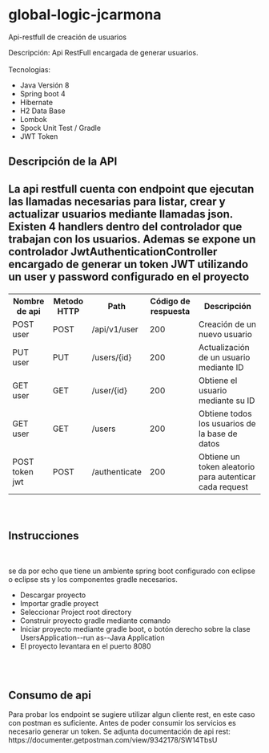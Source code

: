 # global-logic-jcarmona
Api-restfull de creación de usuarios

Descripción: Api RestFull encargada de generar usuarios.
<br><br>
Tecnologias: 
- Java Versión 8
- Spring boot 4
- Hibernate
- H2 Data Base
- Lombok
- Spock Unit Test / Gradle
- JWT Token

<h2>Descripción de la API<h2>
  <p>La api restfull cuenta con endpoint que ejecutan las llamadas necesarias para listar, crear y actualizar usuarios mediante llamadas json. Existen 4 handlers dentro del controlador que trabajan con los usuarios. Ademas se expone un controlador JwtAuthenticationController encargado de generar un token JWT utilizando un user y password configurado en el proyecto</p>
  
<table style="width:100%">
  <tr>
    <th>Nombre de api</th>
    <th>Metodo HTTP</th>
    <th>Path</th>
    <th>Código de respuesta</th>
    <th>Descripción</th>
  </tr>
  <tr>
    <td>POST user</td>
    <td>POST</td>
    <td>/api/v1/user</td>
    <td>200</td>
    <td>Creación de un nuevo usuario</td>
  </tr>
  <tr>
    <td>PUT user</td>
    <td>PUT</td>
    <td>/users/{id}</td>
    <td>200</td>
    <td>Actualización de un usuario mediante ID</td>
  </tr>
  <tr>
    <td>GET user</td>
    <td>GET</td>
    <td>/user/{id}</td>
    <td>200</td>
    <td>Obtiene el usuario mediante su ID</td>
  </tr>
  <tr>
    <td>GET user</td>
    <td>GET</td>
    <td>/users</td>
    <td>200</td>
    <td>Obtiene todos los usuarios de la base de datos</td>
  </tr>
   <tr>
    <td>POST token jwt</td>
    <td>POST</td>
    <td>/authenticate</td>
    <td>200</td>
    <td>Obtiene un token aleatorio para autenticar cada request</td>
  </tr>
</table>
<br>
<h2>Instrucciones</h2><br><p>se da por echo que tiene un ambiente spring boot configurado con eclipse o eclipse sts y los componentes gradle necesarios.</p>
<ul>
  <li>Descargar proyecto</li>
  <li>Importar gradle proyect</li>
  <li>Seleccionar Project root directory</li>
  <li>Construir proyecto gradle mediante comando</li>
  <li>Iniciar proyecto mediante gradle boot, o botón derecho sobre la clase UsersApplication--run as--Java Application</li>
  <li>El proyecto levantara en el puerto 8080</li>
</ul>

<br><br>
<h2>Consumo de api</h2>
<p>Para probar los endpoint se sugiere utilizar algun cliente rest, en este caso con postman es suficiente. Antes de poder consumir los servicios es necesario generar un token. Se adjunta documentación de api rest:
  https://documenter.getpostman.com/view/9342178/SW14TbsU
</p>
